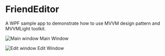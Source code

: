 # FriendEditor
A WPF sample app to demonstrate how to use MVVM design pattern and MVVMLight toolkit.


![Main window](https://github.com/imnbwd/FriendEditor/blob/master/Screenshots/Main.png)
Main Window

![Edit window](https://github.com/imnbwd/FriendEditor/blob/master/Screenshots/Edit.png)
Edit Window
